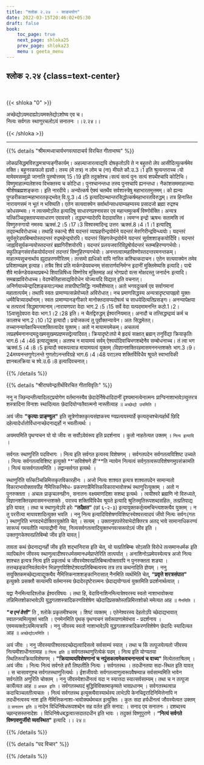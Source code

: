 ```yaml
---
title: "श्लोक २.२४  - साङ्ययोग"
date: 2022-03-15T20:46:02+05:30
draft: false
book:
    toc_page: true
    next_page: shloka25
    prev_page: shloka23
    menu : geeta_menu
---
```




## श्लोक २.२४ {class=text-center}

<br/>

{{< shloka  "0"  >}}

अच्छेद्योऽयमदाह्योऽयमक्लेद्योऽशोष्य एव च।  
नित्यः सर्वगतः स्थाणुरचलोऽयं सनातनः  ।।२.२४।।

{{< /shloka >}}

---


{{% details "श्रीमत्मध्वाचार्यभगवत्पादाचर्य विरचित  गीताभाष्य" %}}

लोकप्रसिद्धमविरुद्धमत्राप्यङ्गीकार्यम्। अहल्याजारत्वाद्यपि दोषकृतोऽपि ते न बहुतरो लेप आसीदित्युत्कर्षमेव वक्ति। बहुनरकफलो ह्यसौ। तस्य (मे तत्र) न लोम च (ना) मीयते कौ.उ.3।1 इति श्रुत्यन्तराच्च।यो मामेवमसम्मूढो जानाति पुरुषोत्तमम् 15।19 इति तदुक्तेश्च।सत्यं सत्यं पुनः सत्यं शपथैश्चापि कोटिभिः। विष्णुमाहात्म्यलेशस्य विभक्तस्य च कोटिधा। पुनश्चानन्तधा तस्य पुनश्चापि ह्यनन्तधा। नैकांशसममाहात्म्याः श्रीशेषब्रह्मशङ्कराः। इति नारदीये। अन्योत्कर्ष ऐक्यं चतथैव सर्वशास्त्रेषु महाभारतमुत्तमम्। को ह्यन्यः पुण्डरीकाक्षान्महाभारतकृद्भवेत् वि.पु.3।4।5 इत्यादिग्रन्थान्तरसिद्धोत्कर्षमहाभारतविरुद्धम्। तत्र हिनास्ति नारायणसमं न भूतं न भविष्यति। एतेन सत्यवाक्येन सर्वार्थान्साधयाम्यहम्यस्य प्रसादजो ब्रह्मा रुद्रश्च क्रोधसम्भवः। न त्वत्समोऽस्ति इत्यादिषु साधारणप्रश्नावसर एव महान्तमुत्कर्षं विष्णोर्वक्ति। अन्यत्र यत्किञ्चिदुक्तावप्यसाधारण एवावसरे। तद्ध्यग्न्यादेरपि वेदादावस्ति। त्वमग्न इन्द्रो ऋषभः सतामसि त्वं विष्णुरुरुगायो नमस्यः ऋक्सं.2।5।17।3 विश्वस्मादिन्द्र उत्तरः ऋक्सं.8।4।1।1 इत्यादिषु तद्ग्रन्थविरोधाच्च।
तथाहि स्कान्दे शैवे यदन्तरं व्याघ्रहरीन्द्रयोर्वने यदन्तरं मेरुगिरीन्द्रविन्ध्ययोः। यदन्तरं सूर्यसुरेड्यबिम्बयोस्तदन्तरं रुद्रमहेन्द्रयोरपि। यदन्तरं सिंहगजेन्द्रयोर्वने यदन्तरं सूर्यशशाङ्कयोर्दिवि। यदन्तरं जाह्नविसूर्यकन्ययोस्तदन्तरं ब्रह्मगिरीशयोरपि। यदन्तरं प्रलयजवारिविप्रुषोर्यदन्तरं स्तम्बहिरण्यगर्भयोः। स्फुलिङ्गसंवर्त्तकयोर्यदन्तरं तदन्तरं विष्णुहिरण्यगर्भयोः। अनन्तत्वात्महाविष्णोस्तदन्तरमनन्तकम्। माहात्म्यसूचनार्थाय ह्युदाहरणमीरितम्। तत्समो ह्यधिको वापि नास्ति कश्चित्कदाचन। एतेन सत्यवाक्येन तमेव प्रविशाम्यहम् इत्याह। तत्रैव शिवं प्रति मार्कण्डेयवचनम् संसारार्णवनिर्मग्न इदानीं मुक्तिमेष्यसि इत्यादि। पाद्मे शैवे मार्कण्डेयकथाप्रबन्धे शिवान्निषिध्य विष्णोरेव मुक्तिमाह अहं भोगप्रदो वत्स मोक्षदस्तु जनार्दनः इत्यादि। समब्राह्मविरोधाच्च। वेदश्चेतिहासाद्यविरोधेन योज्यःयदि विद्यात् इति वचनात्। अनिर्णयाच्चेन्द्रादिशङ्कयाऽन्यथा तत्रापीष्टसिद्धिः नामवैशेष्यात्। अतो भगवदुत्कर्ष एव सर्वागमानां महातात्पर्यम्। तथापि स्वतः प्रामाण्यत्सन्नेवोच्यते अविरोधात्।
नच प्रमाणसिद्धस्य अन्यत्रादृष्ट्यापह्नवो युक्तः धर्मवैचित्र्यादर्थानाम्। स्वतः प्रामाण्यानङ्गीकारे मानोक्तदावप्यदोषत्वं च साधयेदित्यतिप्रसङ्गः। अनन्यापेक्षया च तत्परत्वं सिद्धमागमानाम्।नारायणपरा वेदाः भाग.2।5।15 सर्वे वेदा यत्पदमामनन्ति कठो.1।2।15वासुदेवपरा वेदाः भाग.1।2।28 इति। न चैतद्विरुद्धम् ईश्वरनियमात्। अनादौ च तत्सिद्धम्द्रव्यं कर्म च कालश्च भाग.2।10।12 इत्यादौ। प्रयोजकत्वं तु पूर्वोक्तन्यायेन। अतः सिद्धमेतत्। तच्चानन्यापेक्षाचिन्त्यशक्तित्वादेव युक्तम्। अतो न मायामयमेकम्।
अचलत्वं त्वप्रहर्षमनानन्दमदुःखमसुखमप्रज्ञमसद्वेत्यादिवत्। क्रियादृष्टेःतपो मे हृदयं साक्षात् ब्रह्मन् तनुर्विद्या क्रियाकृतिः भाग.6।4।46 इत्याद्युक्तम्। अतश्च न मायामयं सर्वम् ऐश्वर्यादिवाचिभगशब्देनैव सम्बोधनाच्च। तं त्वा भग ऋक्सं.5।4।8।5 इत्यादौ स्वरूपत्वान्न मायामयत्वं युक्तम्।विज्ञानशक्तिरहमासमननन्तशक्तेः भाग.3।9।24मय्यनन्तगुणेऽनन्ते गुणतोऽनन्तविग्रहे भाग.6।4।48 पराऽस्य शक्तिर्विविधैव श्रूयते स्वाभाविकी ज्ञानबलक्रिया च श्वे.उ.6।8 इत्यादिवचनात्।

{{% /details %}}



{{% details "श्रीराघवेन्द्रतीर्थविरचित गीताविवृतिः" %}}

ननु न ज्छिन्दन्तीत्यादिलट्प्रयोगेण वर्तमानस्यैव छेदादेर्निषेधादिदानीं
दृश्यमानत्वेनात्मनः प्राग्विनाशाभावेऽप्युत्तरत्र शस्त्रादिना विनाशः स्थादित्यतः
छेदादियोग्यतैवात्मनो नास्तीत्याह ॥ `अच्छेद्यो उयमिति` । 

अयं जीवः  **"कृत्याः प्राङ्ण्वुल"** इति सूत्रेणोक्तकृत्यसंज्ञकस्य ण्यप्रत्ययस्यार्हे कृत्यतृचश्चेत्यर्हार्थे  छिदि दहेत्यादेर्धातोर्विधानाच्छेदनाद्यर्हो न भवतीत्यर्थः । 

अयमयमिति पृथग्वचन यो यो जीवः स सर्वोऽयेवंरूप इति प्रदर्शनाय । कुतो नाहतेत्यत
उक्तम्‌ । `नित्य इत्यादि` । 

सर्वगतः स्थाणुरिति पदविभागः । नित्य इति
सर्वगत इत्यस्य विशेषणम्‌ । सर्वगतपदेन सर्वगतत्वविशिष्ट उच्यते । 
नित्यः सर्वगतत्वविशिष्ट इत्युक्ते **'सविशेषणे ही'**ति न्यायेन नित्यत्वं
सर्वग॒तत्वरूपविशेषणमुपसंक्रामति । नित्यं यत्सर्वगतत्वमिति । तद्वान्सर्वगत
इत्यर्थः । 

स्थाणुरिति यत्किञ्चिन्निमित्तकृतविकारहीनः । अजो नित्यः शाश्वत
इत्यत्र शाश्वतपदेन सामान्यतो विकाराभावोक्तावपीह नैमित्तिकनिषेध-
प्रकरणान्नैमित्तिकविकाराभावोक्त्र्थं  स्थाणुरित्युक्तम्‌ । अतो न पुनरुक्तता ।
अचलः प्राकृचलनहीनः, सनातनः वक्ष्यमाणदिशा सशब्द इत्यर्थः । त्वयीश्वरे
ब्रह्मणि नो विरुध्यते, विज्ञानशक्तिरहमासमनन्तशक्तेः , परास्य शक्तिविंविधैव
श्रूयते इत्यादि श्रुतिस्मृतिरूपशब्दसहितः, तत्प्रतिपाद्य इति यावत्‌ । तथा च
स्थाणुत्वेऽपि हरेः **“तदैक्षत”** (छां ६-२-३) इत्यायुक्तकर्तृत्वमचिन्त्यशक्त्यैव
युक्तम्‌ । न तु पररीत्या मायावशादित्युक्त भवति । ननु नित्य
इत्यादिविशेषणविशिष्टस्येश्वरत्वादयं जीवो नित्यः सर्वगः(गतः ) स्थाणुरिति
भगवदभेदोक्तिरयुक्तेति चेत्‌ । सत्यम्‌ । उक्तानुपपत्तेरेवाभेदोक्तिरत्र अतद् भावे
सामानाधिकरण्यं सारूप्यं गमयतीति न्यायाद्रौणी नेया,
नित्यसर्वगतत्वादियुक्तभगवत्सरूपोऽयं जीव इति । उक्तगुणकेश्वरप्रतिबिम्बो
जीव इति यावत्‌ | 

तावता कथं छेदनाद्यनर्हो जीव इति शद्भानिरास इति चेत्‌, यो यत्प्रतिबिम्बः सोऽसति विरोधे तत्समानधर्मक इति व्यापिबलेन जीवस्य स्थाणुत्वादीश्वरधर्मसमानधर्मप्राप्तेरिति तात्पर्यात्‌ ।
अनाशिनोऽप्रमेयस्येत्यत्र अजो नित्यः शाश्चत इत्यत्र नित्य इति प्रकृतार्थ च
जीवस्येश्वरप्रतिबिम्बत्वोक्तावपि न पुनरुक्तता शङ्या । तत्तच्छङ्कानिवर्तवत्वेन
भिन्नगुणविशिष्टेश्वरप्रतिबिम्बत्वस्य तत्र तत्र कथनादिति ज्ञेयम्‌ । ननु
सयुक्तिकमच्छेद्यत्वाद्युक्त्यैव नैमित्तिकनाशशङ्कानिरासात्‌ नैनमिति व्यर्थमिति
चेत्‌, **“प्रवृत्ते शरत्रसंपात"** इत्युक्तेः प्रसक्तौ सत्यामपि वर्तमानस्य
छेदादेरदृष्टेरात्मनः छेदाद्ययोग्यत्वं युक्तमिति प्रदर्शनार्थत्वात्‌ । 

यद्वा नैनमित्यादिश्लोक ईश्वरविषयः । तथा हि, वेदाविनाशिनमित्यत्रेश्वरस्य स्वतो
नाशाभावोक्त्या तन्निमित्तशोकाभावेऽपि युद्धगतशस्त्रादिकरणविशेषेण
च्छेदादिप्रसक्तेस्तन्निमित्तशोको ममेत्यत आह ॥ `नैनमिति` । 

***"य एनं वेत्ती"*** ति , श्लोके प्रकृतमीश्चरम्‌ । शिष्टं व्यक्तम्‌ । एतेनेश्वरस्य देहतोऽपि
च्छेदाद्यभावात्‌ स्वातन्त्र्यमित्युक्तं भवति । एनमेनमिति पृथक्‌ पृथग्वचनं
सर्वरूपाणामेवंभाव - प्रदर्शनाय । एवमव्यक्तोऽयमित्यत्रापि । ननु जीवस्य स्वतो
नाशाभावेऽपि युद्धगतशस्त्रादिकरणविशेषेण छेदादिः स्यादित्यत आह
॥ `अच्छेद्योऽयमिति` । 

अयं जीवः । ननु जीवस्यापीश्वरवदच्छेद्यत्वादिसत्वे
सर्वसाम्यं स्यात्‌ । तथा च किं तत्पूजयेत्यतो जीवस्य नित्यमीशाधीनतामाह
॥ `नित्य इति` ॥ सर्वगतस्थाणुरित्येकं पदम्‌ । नित्य इति योग्यतया
स्थितिरूपक्रियाविशेषणम्‌ । **"क्रियाव्ययविशेषणानां च
नपुंसकत्वमेकवचनान्तत्वं च वाच्य"** मित्येतत्ताश्रितम्‌ । अयं जीवः । नित्यः
नित्यं सर्वगते हरौ तिष्ठतीति नित्यः । सर्वगतस्थः । तदधीनतया सदा-स्थित
इति यावत्‌ । स चासावणुश्च सर्वगतस्थाणुरित्यर्थः । ईशजीवयोः
सर्वगतत्वाणुत्वरूपवैषम्यान्न सर्वसाम्यमिति भावेन सर्वगतेति अणुरिति चोक्तम्‌
। ननु जीवस्येशाधीनत्वं यदा न स्यात्तदा स्यात्सर्वसाम्यम्‌। तथा च न तत्पूजा
कार्येत्यत आह ॥ `अचल इति` । सर्वगतस्थपदं बुद्धिविविक्तमाकृष्यते
भावप्रधानम्‌ । सर्वगतस्थत्वान्न कदाचिञ्चलतीत्यचलः । नित्यं सर्वगतस्थ
इत्युक्त्यैवास्यार्थस्य लाभेऽपि केनचिद्वरादिनिमित्तेनापि न तदधीनत्वस्य नाश
इति नैमित्तिकनाशा-भावोक्यर्थमचल इत्युक्तिः । कुतः सदा हर्यधीनत्वं
जौवस्येत्यत उक्तम्‌ ॥ `सनातन इति` ॥ नादेन विधिनिषेधरूपशब्देन सह
वर्तत इति सनाद: । सनाद एव सनातनः । दशब्दस्य च्छान्दसस्तनादेशः ।
विधिनिषेधबद्धत्वात्सदातदधीन इति भावः । तदुक्तं विष्णुपुराणे । **“नित्यं
सर्वगते विष्णावणुर्जीवो व्यवस्थित"** इत्यादि ।। २४॥


{{% /details %}}



{{% details "पद विचार" %}}


{{% /details %}}
